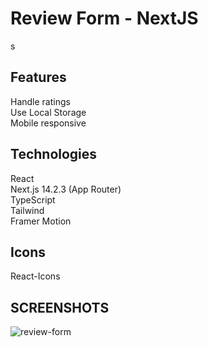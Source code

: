 # Review Form - NextJS
s
## Features 
Handle ratings<br>
Use Local Storage<br>
Mobile responsive<br>

## Technologies
React<br>
Next.js 14.2.3 (App Router)<br>
TypeScript<br>
Tailwind<br>
Framer Motion<br>

## Icons
React-Icons<be>

## SCREENSHOTS
![review-form](https://github.com/Kunwar-Pratap/Review-Form-NextJS/assets/104005034/c21df1b1-925e-44a2-9c17-df0b8a475cce)

